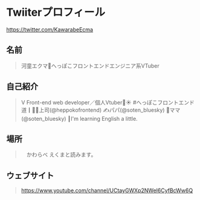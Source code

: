 # Twiiterプロフィール

<https://twitter.com/KawarabeEcma>

## 名前

> 河童エクマ🥒へっぽこフロントエンドエンジニア系VTuber

## 自己紹介

> V Front-end web developer／個人Vtuber🥒☀️ #へっぽこフロントエンド道┃👨‍💻上司(@heppokofrontend) ✍️パパ(@soten_bluesky) 🕺ママ(@soten_bluesky) ┃I'm learning English a little.

## 場所

>　かわらべ えくまと読みます。

## ウェブサイト

> https://www.youtube.com/channel/UCtayGWXp2NWel6CyfBcWw6Q
